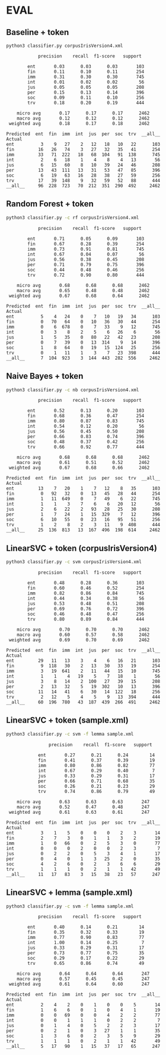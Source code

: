 # EVAL

## Baseline + token
```
python3 classifier.py corpusIrisVersion4.xml
```

                precision    recall  f1-score   support

            ent       0.03      0.03      0.03       103
            fin       0.11      0.10      0.11       254
            imm       0.31      0.30      0.30       745
            int       0.01      0.02      0.02        56
            jus       0.05      0.05      0.05       208
            per       0.15      0.13      0.14       396
            soc       0.09      0.11      0.10       256
            trv       0.18      0.20      0.19       444

        micro avg       0.17      0.17      0.17      2462
        macro avg       0.12      0.12      0.12      2462
     weighted avg       0.18      0.17      0.18      2462

    Predicted  ent  fin  imm  int  jus  per  soc  trv  __all__
    Actual                                                    
    ent          3    9   27    2   12   18   10   22      103
    fin         16   26   74    3   27   32   35   41      254
    imm         33   71  222   18   68  104   91  138      745
    int          2    6   18    1    4    8    4   13       56
    jus          6   15   60    8   10   39   24   46      208
    per         13   43  111   13   31   53   47   85      396
    soc          6   19   63   16   28   38   27   59      256
    trv         17   39  148    9   32   59   52   88      444
    __all__     96  228  723   70  212  351  290  492     2462


## Random Forest + token
```bash
python3 classifier.py -c rf corpusIrisVersion4.xml
```

                precision    recall  f1-score   support

            ent       0.71      0.05      0.09       103
            fin       0.67      0.28      0.39       254
            imm       0.73      0.91      0.81       745
            int       0.67      0.04      0.07        56
            jus       0.56      0.38      0.45       208
            per       0.71      0.79      0.75       396
            soc       0.44      0.48      0.46       256
            trv       0.72      0.90      0.80       444

        micro avg       0.68      0.68      0.68      2462
        macro avg       0.65      0.48      0.48      2462
     weighted avg       0.67      0.68      0.64      2462

    Predicted  ent  fin  imm  int  jus  per  soc  trv  __all__
    Actual                                                    
    ent          5    4   24    0    7   10   19   34      103
    fin          0   70   64    0   10   36   30   44      254
    imm          0    6  678    0    7   33    9   12      745                                                                                                                                                                                     
    int          0    3    8    2    5    6   26    6       56                                                                                                                                                                                     
    jus          1    5   35    0   80   22   42   23      208                                                                                                                                                                                     
    per          0    7   39    0   13  314    9   14      396                                                                                                                                                                                     
    soc          1    8   64    0   19   15  124   25      256                                                                                                                                                                                     
    trv          0    1   11    1    3    7   23  398      444                                                                                                                                                                                     
    __all__      7  104  923    3  144  443  282  556     2462


## Naive Bayes + token
```bash
python3 classifier.py -c nb corpusIrisVersion4.xml
```

                precision    recall  f1-score   support

            ent       0.52      0.13      0.20       103
            fin       0.68      0.36      0.47       254
            imm       0.80      0.87      0.83       745
            int       0.54      0.12      0.20        56
            jus       0.56      0.45      0.50       208
            per       0.66      0.83      0.74       396
            soc       0.48      0.37      0.42       256
            trv       0.66      0.92      0.77       444

        micro avg       0.68      0.68      0.68      2462
        macro avg       0.61      0.51      0.52      2462
     weighted avg       0.67      0.68      0.66      2462

    Predicted  ent  fin  imm  int  jus  per  soc  trv  __all__
    Actual                                                    
    ent         13    7   20    1    7   12    8   35      103
    fin          0   92   32    0   13   45   28   44      254
    imm          1   11  649    0    7   49    6   22      745
    int          1    1    3    7    6    6   20   12       56
    jus          2    6   22    2   93   28   25   30      208
    per          1    7   24    1   15  329    7   12      396
    soc          6   10   55    0   23   16   95   51      256
    trv          1    2    8    2    3   11    9  408      444
    __all__     25  136  813   13  167  496  198  614     2462
        

## LinearSVC + token (corpusIrisVersion4)
```bash
python3 classifier.py -c svm corpusIrisVersion4.xml
```


                precision    recall  f1-score   support

            ent       0.48      0.28      0.36       103
            fin       0.60      0.46      0.52       254
            imm       0.82      0.86      0.84       745
            int       0.44      0.34      0.38        56
            jus       0.53      0.48      0.51       208
            per       0.69      0.76      0.72       396
            soc       0.46      0.48      0.47       256
            trv       0.80      0.89      0.84       444

        micro avg       0.70      0.70      0.70      2462
        macro avg       0.60      0.57      0.58      2462
     weighted avg       0.69      0.70      0.69      2462

    Predicted  ent  fin  imm  int  jus  per  soc  trv  __all__
    Actual                                                    
    ent         29   11   13    3    4    6   16   21      103
    fin          9  118   30    2   13   30   33   19      254
    imm          3   19  641    2   11   44   15   10      745
    int          1    1    4   19    5    7   18    1       56
    jus          3    8   14    2  100   27   39   15      208
    per          2   13   32    5   19  302   10   13      396
    soc         11   14   41    6   30   14  122   18      256
    trv          2   12    5    4    5    9   13  394      444
    __all__     60  196  780   43  187  439  266  491     2462


## LinearSVC + token (sample.xml)
```bash
python3 classifier.py -c svm -f lemma sample.xml

```

                    precision    recall  f1-score   support

                ent       0.27      0.21      0.24        14
                fin       0.41      0.37      0.39        19
                imm       0.80      0.86      0.82        77
                int       0.67      0.29      0.40         7
                jus       0.33      0.29      0.31        17
                per       0.66      0.71      0.68        35
                soc       0.26      0.21      0.23        29
                trv       0.74      0.86      0.79        49

        micro avg       0.63      0.63      0.63       247
        macro avg       0.52      0.47      0.48       247
     weighted avg       0.61      0.63      0.61       247

    Predicted  ent  fin  imm  int  jus  per  soc  trv  __all__
    Actual                                                    
    ent          3    1    5    0    0    0    2    3       14
    fin          2    7    3    0    1    1    3    2       19
    imm          1    0   66    0    2    5    3    0       77
    int          0    0    0    2    0    0    2    3        7
    jus          0    2    2    0    5    3    4    1       17
    per          0    4    0    1    3   25    2    0       35
    soc          4    2    6    0    2    3    6    6       29
    trv          1    1    1    0    2    1    1   42       49
    __all__     11   17   83    3   15   38   23   57      247



## LinearSVC + lemma (sample.xml)
```bash
python3 classifier.py -c svm -f lemma sample.xml

```
                precision    recall  f1-score   support

            ent       0.40      0.14      0.21        14
            fin       0.35      0.32      0.33        19
            imm       0.77      0.90      0.83        77
            int       1.00      0.14      0.25         7
            jus       0.33      0.29      0.31        17
            per       0.73      0.77      0.75        35
            soc       0.29      0.17      0.22        29
            trv       0.65      0.86      0.74        49

        micro avg       0.64      0.64      0.64       247
        macro avg       0.57      0.45      0.45       247
     weighted avg       0.61      0.64      0.60       247

    Predicted  ent  fin  imm  int  jus  per  soc  trv  __all__
    Actual                                                    
    ent          2    4    2    0    1    0    0    5       14
    fin          1    6    6    0    1    0    4    1       19
    imm          0    0   69    0    0    4    2    2       77
    int          0    0    1    1    1    0    2    2        7
    jus          0    1    4    0    5    2    2    3       17
    per          0    2    1    0    3   27    1    1       35
    soc          1    3    6    0    2    3    5    9       29
    trv          1    1    1    0    2    1    1   42       49
    __all__      5   17   90    1   15   37   17   65      247
